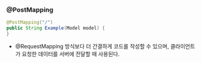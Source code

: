 ### @PostMapping

```java
@PostMapping("/")
public String Example(Model model) {
}
```

* @RequestMapping 방식보다 더 간결하게 코드를 작성할 수 있으며, 클라이언트가 요청한 데이터를 서버에 전달할 때 사용된다.
